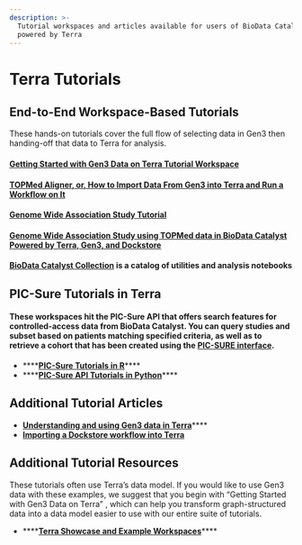 ```yaml
---
description: >-
  Tutorial workspaces and articles available for users of BioData Catalyst
  powered by Terra
---
```


# Terra Tutorials

## End-to-End Workspace-Based Tutorials

These hands-on tutorials cover the full flow of selecting data in Gen3 then handing-off that data to Terra for analysis.

#### [Getting Started with Gen3 Data on Terra Tutorial Workspace](getting-started-with-gen3-data-on-terra-tutorial-workspace.md)

#### [TOPMed Aligner, or, How to Import Data From Gen3 into Terra and Run a Workflow on It](https://bdcatalyst.gitbook.io/biodata-catalyst-tutorials/tutorials/topmed-aligner-or-how-to-import-data-from-gen3-into-terra-and-run-a-workflow-on-it)

#### [Genome Wide Association Study Tutorial](https://terra.biodatacatalyst.nhlbi.nih.gov/#workspaces/biodata-catalyst/BioData%20Catalyst%20GWAS%201000%20Genomes%20Tutorial)

#### [Genome Wide Association Study using TOPMed data in BioData Catalyst Powered by Terra, Gen3, and Dockstore](https://bdcatalyst.gitbook.io/biodata-catalyst-tutorials/tutorials/bdcatalyst-gwas-terra-gen3-dockstore)

#### [BioData Catalyst Collection](https://app.terra.bio/#workspaces/biodata-catalyst/BioData%20Catalyst%20Collection) is a catalog of utilities and analysis notebooks

## PIC-Sure Tutorials in Terra

#### These workspaces hit the PIC-Sure API that offers search features for controlled-access data from BioData Catalyst. You can query studies and subset based on patients matching specified criteria, as well as to retrieve a cohort that has been created using the [PIC-SURE interface](https://picsure.biodatacatalyst.nhlbi.nih.gov/). 

* \*\*\*\*[**PIC-Sure Tutorials in R**](https://terra.biodatacatalyst.nhlbi.nih.gov/#workspaces/biodata-catalyst/BioData%20Catalyst%20PIC-SURE%20API%20R%20Examples)\*\*\*\*
* \*\*\*\*[**PIC-Sure API Tutorials in Python**](https://terra.biodatacatalyst.nhlbi.nih.gov/#workspaces/biodata-catalyst/BioData%20Catalyst%20PIC-SURE%20API%20Python%20examples)\*\*\*\*

## Additional Tutorial Articles <a id="template-blood-pressure-trait-gwas-in-nhlbis-biodata-catalyst"></a>

* [**Understanding and using Gen3 data in Terra**](https://support.terra.bio/hc/en-us/articles/360038087312)\*\*\*\*
* [**Importing a Dockstore workflow into Terra**](https://support.terra.bio/hc/en-us/articles/360038137292)

## Additional Tutorial Resources

These tutorials often use Terra’s data model. If you would like to use Gen3 data with these examples, we suggest that you begin with “Getting Started with Gen3 Data on Terra” , which can help you transform graph-structured data into a data model easier to use with our entire suite of tutorials.

* \*\*\*\*[**Terra Showcase and Example Workspaces**](https://terra.biodatacatalyst.nhlbi.nih.gov/#library/showcase)\*\*\*\*

##   <a id="template-blood-pressure-trait-gwas-in-nhlbis-biodata-catalyst"></a>

